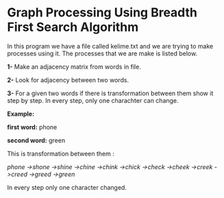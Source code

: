 # Graph Processing Using Breadth First Search Algorithm

In this program we have a file called kelime.txt and we are trying to make processes using it. The processes that we are make is listed below.

**1-** Make an adjacency matrix from words in file. 

**2-** Look for adjacency between two words.

**3-** For a given two words if there is transformation between them show it step by step. In every step, only one charachter can change. 

**Example:**
  
  **first word:** phone
  
  **second word:** green 

This is transformation between them :  

*phone ->shone ->shine ->chine ->chink ->chick ->check ->cheek ->creek ->creed ->greed ->green*

In every step only one character changed. 
